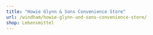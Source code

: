 ```yaml
---
title: "Howie Glynn & Sons Convenience Store"
url: /windham/howie-glynn-und-sons-convenience-store/
shop: Lebensmittel
---
```

